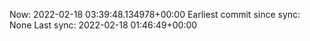 Now: 2022-02-18 03:39:48.134978+00:00 Earliest commit since sync: None Last sync: 2022-02-18 01:46:49+00:00
